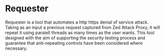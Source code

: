# Requester

Requester is a tool that automates a http https denial of service attack. Taking as an input a previous request captured from Zed Attack Proxy, it will repeat it using paralell threads as many times as the user wants. This tool designed with the aim of supporting the security testing process and guarantee that anti-repeating controls have been considered where necessary.
